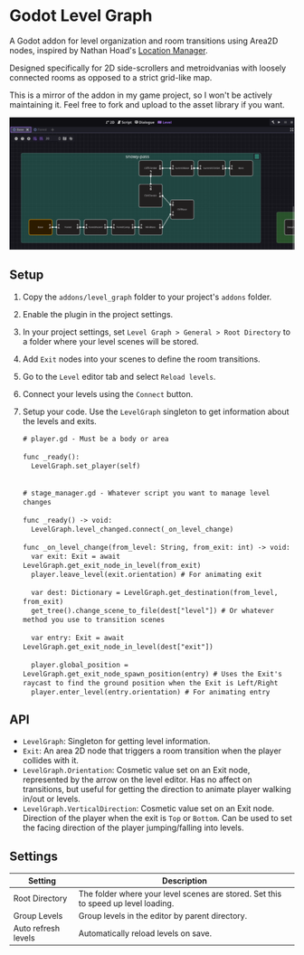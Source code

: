 # Godot Level Graph

A Godot addon for level organization and room transitions using Area2D nodes, inspired by Nathan Hoad's [Location Manager](https://www.youtube.com/watch?v=_l3yTp9JOOg).

Designed specifically for 2D side-scrollers and metroidvanias with loosely connected rooms as opposed to a strict grid-like map.

This is a mirror of the addon in my game project, so I won't be actively maintaining it. Feel free to fork and upload to the asset library if you want.

![Preview](.github/preview.png)

## Setup

1. Copy the `addons/level_graph` folder to your project's `addons` folder.
2. Enable the plugin in the project settings.
3. In your project settings, set `Level Graph > General > Root Directory` to a folder where your level scenes will be stored.
4. Add `Exit` nodes into your scenes to define the room transitions.
5. Go to the `Level` editor tab and select `Reload levels`.
6. Connect your levels using the `Connect` button.
7. Setup your code. Use the `LevelGraph` singleton to get information about the levels and exits.

   ```gdscript
   # player.gd - Must be a body or area

   func _ready():
     LevelGraph.set_player(self)


   # stage_manager.gd - Whatever script you want to manage level changes

   func _ready() -> void:
     LevelGraph.level_changed.connect(_on_level_change)

   func _on_level_change(from_level: String, from_exit: int) -> void:
     var exit: Exit = await LevelGraph.get_exit_node_in_level(from_exit)
     player.leave_level(exit.orientation) # For animating exit

     var dest: Dictionary = LevelGraph.get_destination(from_level, from_exit)
     get_tree().change_scene_to_file(dest["level"]) # Or whatever method you use to transition scenes

     var entry: Exit = await LevelGraph.get_exit_node_in_level(dest["exit"])

     player.global_position = LevelGraph.get_exit_node_spawn_position(entry) # Uses the Exit's raycast to find the ground position when the Exit is Left/Right
     player.enter_level(entry.orientation) # For animating entry
   ```

## API
- `LevelGraph`: Singleton for getting level information. 
- `Exit`: An area 2D node that triggers a room transition when the player collides with it.
- `LevelGraph.Orientation`: Cosmetic value set on an Exit node, represented by the arrow on the level editor. Has no affect on transitions, but useful for getting the direction to animate player walking in/out or levels.
- `LevelGraph.VerticalDirection`: Cosmetic value set on an Exit node. Direction of the player when the exit is `Top` or `Bottom`. Can be used to set the facing direction of the player jumping/falling into levels.

## Settings

| Setting             | Description                                                                        |
| ------------------- | ---------------------------------------------------------------------------------- |
| Root Directory      | The folder where your level scenes are stored. Set this to speed up level loading. |
| Group Levels        | Group levels in the editor by parent directory.                                    |
| Auto refresh levels | Automatically reload levels on save.                                               |
